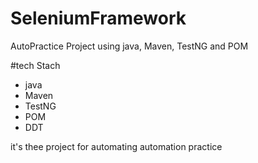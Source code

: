 # SeleniumFramework
AutoPractice Project using java, Maven, TestNG and POM 

#tech Stach

- java
- Maven
- TestNG
- POM
- DDT

it's thee project for automating automation practice
